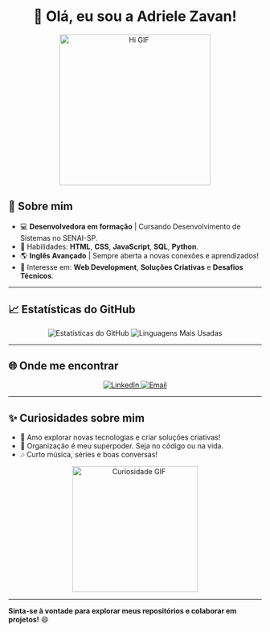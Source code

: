 # <div align="center">👋 Olá, eu sou a <span style="animation: bounce 1.5s infinite;">Adriele Zavan</span>!</div>

<p align="center">
  <img src="https://i.pinimg.com/originals/a5/d1/f6/a5d1f61e89bdce061817723044f8a757.gif" width="300" alt="Hi GIF">
</p>

## 🌟 Sobre mim 
- 💻 **Desenvolvedora em formação** | Cursando Desenvolvimento de Sistemas no SENAI-SP.
- 📜 Habilidades: **HTML**, **CSS**, **JavaScript**, **SQL**, **Python**.
- 🌎 **Inglês Avançado** | Sempre aberta a novas conexões e aprendizados!
- 🎯 Interesse em: **Web Development**, **Soluções Criativas** e **Desafios Técnicos**.

---

## 📈 Estatísticas do GitHub
<p align="center">
  <img src="https://github-readme-stats.vercel.app/api?username=AdrieleZavan&show_icons=true&theme=radical" alt="Estatísticas do GitHub">
  <img src="https://github-readme-stats.vercel.app/api/top-langs/?username=AdrieleZavan&layout=compact&theme=radical" alt="Linguagens Mais Usadas">
</p>

---

## 🌐 Onde me encontrar
<p align="center">
  <a href="https://www.linkedin.com/in/adrielezavan/" target="_blank">
    <img src="https://img.shields.io/badge/LinkedIn-blue?style=for-the-badge&logo=linkedin&logoColor=white" alt="LinkedIn">
  </a>
  <a href="mailto:adrielezavan@example.com">
    <img src="https://img.shields.io/badge/Email-D14836?style=for-the-badge&logo=gmail&logoColor=white" alt="Email">
  </a>
</p>

---

## ✨ Curiosidades sobre mim
- 🚀 Amo explorar novas tecnologias e criar soluções criativas!
- 🎨 Organização é meu superpoder. Seja no código ou na vida.
- 🎶 Curto música, séries e boas conversas!

<p align="center">
  <img src="https://media.giphy.com/media/1rNWuuyaQJbIk/giphy.gif" width="250" alt="Curiosidade GIF">
</p>

---

**Sinta-se à vontade para explorar meus repositórios e colaborar em projetos!** 😄
